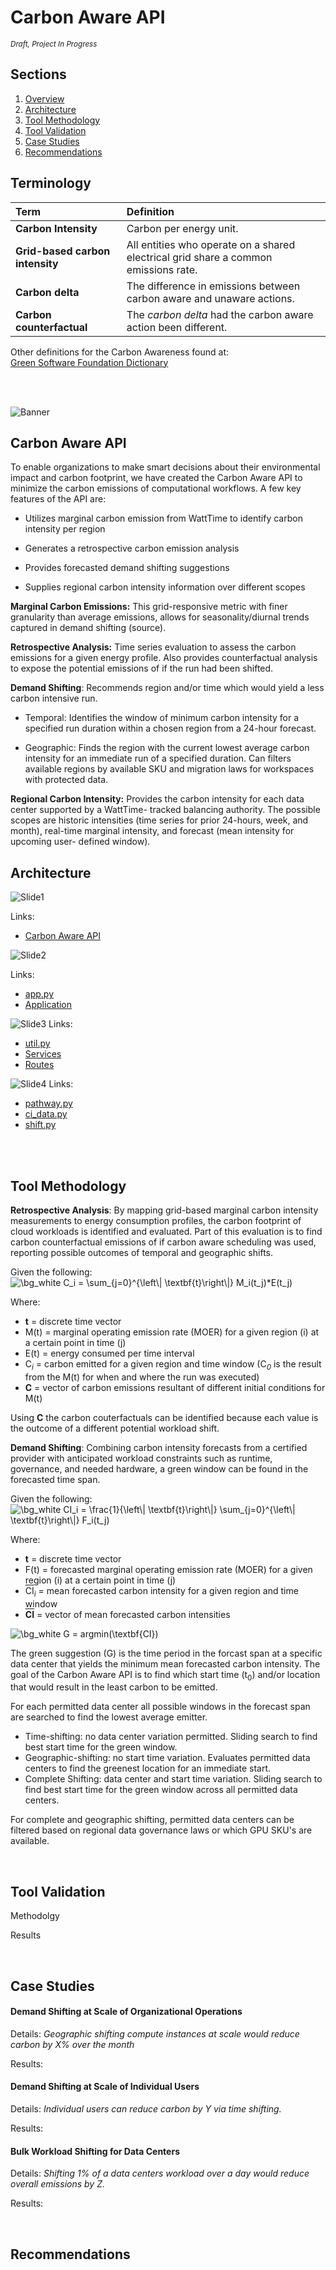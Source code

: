 

# Carbon Aware API
<sup>*Draft, Project In Progress*</sup>

## Sections
<ol>
  <li><a href="#Carbon Aware API">Overview</a></li>
  <li><a href="#Tool Architecture">Architecture</a></li>
  <li><a href="#Tool Methodology">Tool Methodology</a></li>
  <li><a href="#Tool Validation">Tool Validation</a></li>
  <li><a href="#Case Studies">Case Studies</a></li>
  <li><a href="#Tool Recommendations">Recommendations</a></li>
</ol>

## Terminology 
| Term | Definition   |
| :------------- | :---------- | 
| **Carbon Intensity** | Carbon per energy unit. |
| **Grid-based carbon intensity**   | All entities who operate on a shared electrical grid share a common emissions rate. | 
| **Carbon delta**   | The difference in emissions between carbon aware and unaware actions. | 
| **Carbon counterfactual**   | The *carbon delta* had the carbon aware action been different.| 

Other definitions for the Carbon Awareness found at: <br>
<a href = "https://github.com/Green-Software-Foundation/Dictionary/blob/dev/Dictionary/Dictionary.md">Green Software Foundation Dictionary</a>

<br><br>


![Banner](https://user-images.githubusercontent.com/80305894/132620015-b0a5007a-d605-43ca-a260-8b3bc5206b32.png)
<br>
<a name="Carbon Aware API"></a>

## Carbon Aware API

To enable organizations to make smart decisions about their environmental impact and carbon footprint, we have created the Carbon Aware API to minimize the carbon emissions of computational workflows. A few key features of the API are: 

* Utilizes marginal carbon emission from WattTime to identify carbon intensity per region 

* Generates a retrospective carbon emission analysis 

* Provides forecasted demand shifting suggestions 

* Supplies regional carbon intensity information over different scopes  

**Marginal Carbon Emissions:** This grid-responsive metric with finer granularity than average emissions, allows for seasonality/diurnal trends captured in demand shifting (source). 

**Retrospective Analysis:** Time series evaluation to assess the carbon emissions for a given energy profile. Also provides counterfactual analysis to expose the potential emissions of if the run had been shifted. 

**Demand Shifting**: Recommends region and/or time which would yield a less carbon intensive run.  

* Temporal: Identifies the window of minimum carbon intensity for a specified run duration within a chosen region from a 24-hour forecast.  

* Geographic: Finds the region with the current lowest average carbon intensity for an immediate run of a specified duration. Can filters available regions by available SKU and migration laws for workspaces with protected data.  

**Regional Carbon Intensity:** Provides the carbon intensity for each data center supported by a WattTime- tracked balancing authority.  The possible scopes are historic intensities (time series for prior 24-hours, week, and month), real-time marginal intensity, and forecast (mean intensity for upcoming user- defined window). 

<a name="Tool Architecture"></a>


## Architecture

![Slide1](https://user-images.githubusercontent.com/80305894/133138401-b520a104-be79-43fe-86d0-8cc8e32e801f.jpg)

Links:
<ul>
  <li><a href = "https://github.com/TaylorPrewitt/carbon-awareAPI/tree/main/Carbon_Aware_API">Carbon Aware API</a></li>
</ul>


![Slide2](https://user-images.githubusercontent.com/80305894/133138404-7fb91783-8bcd-4ae4-a52f-aaae3eda954a.jpg)

Links:

<ul>
  <li><a href = "https://github.com/TaylorPrewitt/carbon-awareAPI/blob/main/Carbon_Aware_API/wsgi.py">app.py</a></li>
  <li><a href = "https://github.com/TaylorPrewitt/carbon-awareAPI/tree/main/Carbon_Aware_API/app">Application</a></li>
</ul>



![Slide3](https://user-images.githubusercontent.com/80305894/133138405-820c00aa-d154-46fa-862b-40478315f393.jpg)
Links:
<ul>
  <li><a href = "https://github.com/TaylorPrewitt/carbon-awareAPI/blob/main/Carbon_Aware_API/app/utils.py">util.py</a></li>
  <li><a href = "https://github.com/TaylorPrewitt/carbon-awareAPI/tree/main/Carbon_Aware_API/app/services">Services</a></li>
  <li><a href = "https://github.com/TaylorPrewitt/carbon-awareAPI/tree/main/Carbon_Aware_API/app/routes">Routes</a></li>
</ul>


![Slide4](https://user-images.githubusercontent.com/80305894/133138409-a922dfd8-50ac-40f4-961a-ac9081ac3408.jpg)
Links:
<ul>
  <li><a href = "https://github.com/TaylorPrewitt/carbon-awareAPI/blob/main/Carbon_Aware_API/app/routes/ci_data.py">pathway.py</a></li>
  <li><a href = "https://github.com/TaylorPrewitt/carbon-awareAPI/blob/main/Carbon_Aware_API/app/routes/ci_data.py">ci_data.py</a></li>
  <li><a href = "https://github.com/TaylorPrewitt/carbon-awareAPI/blob/main/Carbon_Aware_API/app/routes/shift.py">shift.py</a></li>
</ul>




<br>



<br>
<a name="Tool Methodology"></a>

## Tool Methodology

**Retrospective Analysis**: By mapping grid-based marginal carbon intensity measurements to energy consumption profiles, the carbon footprint of cloud workloads is identified and evaluated.  Part of this evaluation is to find carbon counterfactual emissions of if carbon aware scheduling was used, reporting possible outcomes of temporal and geographic shifts.  


Given the following:
<br>
<img src="https://latex.codecogs.com/png.image?\dpi{100}&space;\bg_white&space;C_i&space;=&space;&space;\sum_{j=0}^{\left\|&space;\textbf{t}\right\|}&space;M_i(t_j)*E(t_j)&space;" title="\bg_white C_i = \sum_{j=0}^{\left\| \textbf{t}\right\|} M_i(t_j)*E(t_j) " />

Where:

* **t** = discrete time vector<br>
* M(t) = marginal operating emission rate (MOER) for a given region (i) at a certain point in time (j)<br>
* E(t) = energy consumed per time interval
* C<sub><i>i</i></sub> = carbon emitted for a given region and time window (C<sub><i>0</i></sub> is the result from the M(t) for when and where the run was executed)
* **C** = vector of carbon emissions resultant of different initial conditions for M(t) <br>

Using **C** the carbon couterfactuals can be identified because each value is the outcome of a different potential workload shift.    

**Demand Shifting**: Combining carbon intensity forecasts from a certified provider with anticipated workload constraints such as runtime, governance, and needed hardware, a green window can be found in the forecasted time span. 

Given the following:
<br>
<img src="https://latex.codecogs.com/png.image?\dpi{100}&space;\bg_white&space;CI_i&space;=&space;\frac{1}{\left\|&space;\textbf{t}\right\|}&space;\sum_{j=0}^{\left\|&space;\textbf{t}\right\|}&space;F_i(t_j)&space;" title="\bg_white CI_i = \frac{1}{\left\| \textbf{t}\right\|} \sum_{j=0}^{\left\| \textbf{t}\right\|} F_i(t_j) " />

Where:

* **t** = discrete time vector<br>
* F(t) = forecasted marginal operating emission rate (MOER) for a given region (i) at a certain point in time (j)<br>
* <span style="text-decoration:overline">CI</span><sub><i>i</i></sub> = mean forecasted carbon intensity for a given region and time window 
* **<span style="text-decoration:overline">CI</span>** = vector of mean forecasted carbon intensities  <br>

<img src="https://latex.codecogs.com/png.image?\dpi{110}&space;\bg_white&space;G&space;=&space;argmin(\textbf{CI})" title="\bg_white G = argmin(\textbf{CI})" />

The green suggestion (G) is the time period in the forcast span at a specific data center that yields the minimum mean forecasted carbon intensity. The goal of the Carbon Aware API is to find which start time (t<sub>0</sub>) and/or location that would result in the least carbon to be emitted.  

For each permitted data center all possible windows in the forecast span are searched to find the lowest average emitter. 
* Time-shifting: no data center variation permitted. Sliding search to find best start time for the green window.
* Geographic-shifting: no start time variation. Evaluates permitted data centers to find the greenest location for an immediate start.
* Complete Shifting: data center and start time variation. Sliding search to find best start time for the green window across all permitted data centers. 

For complete and geographic shifting, permitted data centers can be filtered based on regional data governance laws or which GPU SKU's are available. 

<br>

<a name="Tool Validation"></a>

## Tool Validation

Methodolgy 

Results

<br>

<a name="Case Studies"></a>

## Case Studies

#### Demand Shifting at Scale of Organizational Operations 

Details: *Geographic shifting compute instances at scale would reduce carbon by X% over the month*

Results:

#### Demand Shifting at Scale of Individual Users 

Details: *Individual users can reduce carbon by Y via time shifting.*

Results:

#### Bulk Workload Shifting for Data Centers

Details: *Shifting 1% of a data centers workload over a day would reduce overall emissions by Z.*

Results:


<br>

<a name="Tool Recommendations"></a>

## Recommendations
